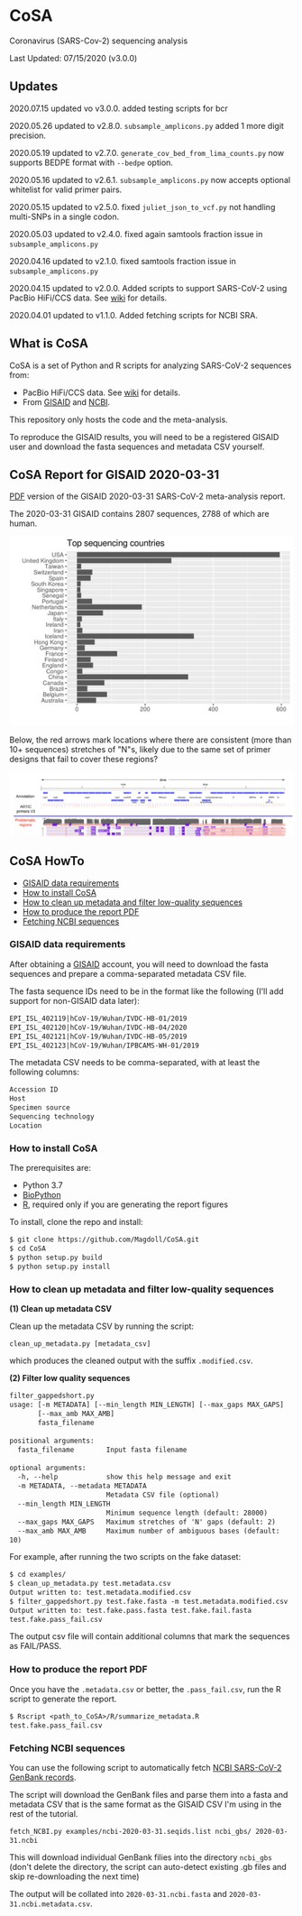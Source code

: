 # CoSA
Coronavirus (SARS-Cov-2) sequencing analysis

Last Updated: 07/15/2020 (v3.0.0)

## Updates

2020.07.15 updated vo v3.0.0. added testing scripts for bcr 

2020.05.26 updated to v2.8.0. `subsample_amplicons.py` added 1 more digit precision.

2020.05.19 updated to v2.7.0. `generate_cov_bed_from_lima_counts.py` now supports BEDPE format with `--bedpe` option.

2020.05.16 updated to v2.6.1. `subsample_amplicons.py` now accepts optional whitelist for valid primer pairs.

2020.05.15 updated to v2.5.0. fixed `juliet_json_to_vcf.py` not handling multi-SNPs in a single codon.

2020.05.03 updated to v2.4.0. fixed again samtools fraction issue in `subsample_amplicons.py`

2020.04.16 updated to v2.1.0. fixed samtools fraction issue in `subsample_amplicons.py`

2020.04.15 updated to v2.0.0. Added scripts to support SARS-CoV-2 using PacBio HiFi/CCS data. See [wiki](https://github.com/Magdoll/CoSA/wiki) for details.

2020.04.01 updated to v1.1.0. Added fetching scripts for NCBI SRA.


## What is CoSA

CoSA is a set of Python and R scripts for analyzing SARS-CoV-2 sequences from:

* PacBio HiFi/CCS data.  See [wiki](https://github.com/Magdoll/CoSA/wiki) for details.
* From [GISAID](http://gisaid.org/) and [NCBI](https://www.ncbi.nlm.nih.gov/genbank/sars-cov-2-seqs/#nucleotide-sequences). 

This repository only hosts the code and the meta-analysis. 

To reproduce the GISAID results, you will need to be a registered GISAID user and download the fasta sequences and metadata CSV yourself.

## CoSA Report for GISAID 2020-03-31

[PDF](https://www.dropbox.com/s/is9flnbpn637ijx/gisaid_metadata_report.pdf?dl=0) version of the GISAID 2020-03-31 SARS-CoV-2 meta-analysis report.

The 2020-03-31 GISAID contains 2807 sequences, 2788 of which are human. 

![](https://github.com/Magdoll/CoSA/blob/master/latest_report/Rplot.top_country.png)

Below, the red arrows mark locations where there are consistent (more than 10+ sequences) stretches of "N"s, 
likely due to the same set of primer designs that fail to cover these regions?

![](https://github.com/Magdoll/CoSA/blob/master/latest_report/Screenshot%202020-04-01%2011.15.39.png)

## CoSA HowTo

* <a href="#req">GISAID data requirements</a>
* <a href="#install">How to install CoSA</a>
* <a href="#filter">How to clean up metadata and filter low-quality sequences</a>
* <a href="#report">How to produce the report PDF</a>
* <a href="#ncbi">Fetching NCBI sequences</a>

<a name="req"/>

### GISAID data requirements

After obtaining a [GISAID](http://gisaid.org/) account, you will need to 
download the fasta sequences and prepare a comma-separated metadata CSV file.

The fasta sequence IDs need to be in the format like the following (I'll add support for non-GISAID data later):
```
EPI_ISL_402119|hCoV-19/Wuhan/IVDC-HB-01/2019
EPI_ISL_402120|hCoV-19/Wuhan/IVDC-HB-04/2020
EPI_ISL_402121|hCoV-19/Wuhan/IVDC-HB-05/2019
EPI_ISL_402123|hCoV-19/Wuhan/IPBCAMS-WH-01/2019
```

The metadata CSV needs to be comma-separated, with at least the following columns:
```
Accession ID
Host
Specimen source
Sequencing technology
Location
```

<a name="install"/>

### How to install CoSA

The prerequisites are:
* Python 3.7
* [BioPython](https://biopython.org/)
* [R](https://www.r-project.org/), required only if you are generating the report figures

To install, clone the repo and install:

```
$ git clone https://github.com/Magdoll/CoSA.git
$ cd CoSA
$ python setup.py build
$ python setup.py install
```

<a name="filter"/>

### How to clean up metadata and filter low-quality sequences

**(1) Clean up metadata CSV**

Clean up the metadata CSV by running the script:
```
clean_up_metadata.py [metadata_csv]
```

which produces the cleaned output with the suffix `.modified.csv`.

**(2) Filter low quality sequences**

```
filter_gappedshort.py 
usage: [-m METADATA] [--min_length MIN_LENGTH] [--max_gaps MAX_GAPS]
       [--max_amb MAX_AMB]
       fasta_filename

positional arguments:
  fasta_filename        Input fasta filename

optional arguments:
  -h, --help            show this help message and exit
  -m METADATA, --metadata METADATA
                        Metadata CSV file (optional)
  --min_length MIN_LENGTH
                        Minimum sequence length (default: 28000)
  --max_gaps MAX_GAPS   Maximum stretches of 'N' gaps (default: 2)
  --max_amb MAX_AMB     Maximum number of ambiguous bases (default: 10)
```

For example, after running the two scripts on the fake dataset:

```
$ cd examples/
$ clean_up_metadata.py test.metadata.csv 
Output written to: test.metadata.modified.csv
$ filter_gappedshort.py test.fake.fasta -m test.metadata.modified.csv 
Output written to: test.fake.pass.fasta test.fake.fail.fasta test.fake.pass_fail.csv
``` 

The output csv file will contain additional columns that mark the sequences as FAIL/PASS.

<a name="report"/>
 
### How to produce the report PDF

Once you have the `.metadata.csv` or better, the `.pass_fail.csv`, run the R script to generate the report.

```
$ Rscript <path_to_CoSA>/R/summarize_metadata.R test.fake.pass_fail.csv
```

<a name="ncbi"/>

### Fetching NCBI sequences

You can use the following script to automatically fetch 
[NCBI SARS-CoV-2 GenBank records](https://www.ncbi.nlm.nih.gov/genbank/sars-cov-2-seqs/#nucleotide-sequences). 

The script will download the GenBank files and parse them into a fasta and 
metadata CSV that is the same format as the GISAID CSV I'm using in the rest of the tutorial.

```
fetch_NCBI.py examples/ncbi-2020-03-31.seqids.list ncbi_gbs/ 2020-03-31.ncbi
```

This will download individual GenBank filies into the directory `ncbi_gbs` 
(don't delete the directory, the script can auto-detect existing .gb files and skip re-downloading the next time)

The output will be collated into `2020-03-31.ncbi.fasta` and `2020-03-31.ncbi.metadata.csv`.
